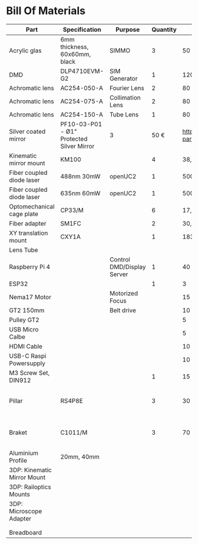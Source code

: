 # Bill Of Materials

| Part                        | Specification                             | Purpose                    | Quantity | Cost                                                            | Link                                                                                                                       |
| --------------------------- | ----------------------------------------- | -------------------------- | -------- | --------------------------------------------------------------- | -------------------------------------------------------------------------------------------------------------------------- |
| Acrylic glas                | 6mm thickness, 60x60mm, black             | SIMMO                      | 3        | 50                                                              |                                                                                                                            |
| DMD                         | DLP4710EVM-G2                             | SIM Generator              | 1        | 1200                                                            |                                                                                                                            |
| Achromatic lens             | AC254-050-A                               | Fourier Lens               | 2        | 80                                                              |                                                                                                                            |
| Achromatic lens             | AC254-075-A                               | Collimation Lens           | 2        | 80                                                              |                                                                                                                            |
| Achromatic lens             | AC254-150-A                               | Tube Lens                  | 1        | 80                                                              |                                                                                                                            |
| Silver coated mirror        | PF10-03-P01 - Ø1" Protected Silver Mirror | 3                          | 50 €     | https://www.thorlabs.com/thorproduct.cfm?partnumber=PF10-03-P01 |
| Kinematic mirror mount      | KM100                                     |                            | 4        | 38,04                                                           |                                                                                                                            |
| Fiber coupled diode laser   | 488nm 30mW                                | openUC2                    | 1        | 500                                                             |                                                                                                                            |
| Fiber coupled diode laser   | 635nm 60mW                                | openUC2                    | 1        | 500                                                             |                                                                                                                            |
| Optomechanical cage plate   | CP33/M                                    |                            | 6        | 17,35                                                           |                                                                                                                            |
| Fiber adapter               | SM1FC                                     |                            | 2        | 30,7                                                            |                                                                                                                            |
| XY translation mount        | CXY1A                                     |                            | 1        | 183,14                                                          |                                                                                                                            |
| Lens Tube                   |                                           |                            |          |                                                                 |                                                                                                                            |
| Raspberry Pi 4              |                                           | Control DMD/Display Server | 1        | 40                                                              |                                                                                                                            |
| ESP32                       |                                           |                            | 1        | 3                                                               |                                                                                                                            |
| Nema17 Motor                |                                           | Motorized Focus            |          | 15                                                              |                                                                                                                            |
| GT2 150mm                   |                                           | Belt drive                 |          | 10                                                              |                                                                                                                            |
| Pulley GT2                  |                                           |                            |          | 5                                                               |                                                                                                                            |
| USB Micro Calbe             |                                           |                            |          | 5                                                               |                                                                                                                            |
| HDMI Cable                  |                                           |                            |          | 10                                                              |                                                                                                                            |
| USB-C Raspi Powersupply     |                                           |                            |          | 10                                                              |                                                                                                                            |
| M3 Screw Set, DIN912        |                                           |                            | 1        | 15                                                              |                                                                                                                            |
| Pillar                      | RS4P8E                                    |                            | 3        | 30                                                              | [https://www.thorlabs.com/thorproduct.cfm?partnumber=RS4P8E](https://www.thorlabs.com/thorproduct.cfm?partnumber=RS4P8E)   |
| Braket                      | C1011/M                                   |                            | 3        | 70                                                              | [https://www.thorlabs.com/thorproduct.cfm?partnumber=C1011/M](https://www.thorlabs.com/thorproduct.cfm?partnumber=C1011/M) |
| Aluminium Profile           | 20mm, 40mm                                |                            |          |                                                                 |                                                                                                                            |
| 3DP: Kinematic Mirror Mount |                                           |                            |          |                                                                 |
| 3DP: Railoptics Mounts      |                                           |                            |          |                                                                 |                                                                                                                            |
| 3DP: Microscope Adapter     |                                           |                            |          |                                                                 |                                                                                                                            |
|                             |                                           |                            |          |                                                                 |                                                                                                                            |
|                             |                                           |                            |          |                                                                 |                                                                                                                            |
| Breadboard                  |                                           |                            |          |                                                                 |                                                                                                                            |
